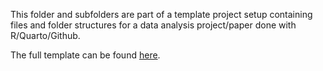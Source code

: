This folder and subfolders are part of a template project setup containing files and folder structures for a data analysis project/paper done with R/Quarto/Github. 

The full template can be found [here](https://github.com/ahgroup/dataanalysis-template).
